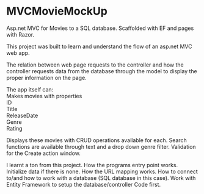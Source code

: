 # MVCMovieMockUp
Asp.net MVC for Movies to a SQL database. Scaffolded with EF and pages with Razor.

This project was built to learn and understand the flow of an asp.net MVC web app.

The relation between web page requests to the controller and how the controller requests data from the database through the model
to display the proper information on the page.

The app itself can: <br />
Makes movies with properties <br />
ID <br />
Title <br />
ReleaseDate <br />
Genre <br />
Rating <br />

Displays these movies with CRUD operations available for each.
Search functions are available through text and a drop down genre filter.
Validation for the Create action window.
  
I learnt a ton from this project.
  How the programs entry point works.
  Initialize data if there is none.
  How the URL mapping works.
  How to connect to/and how to work with a database (SQL database in this case).
  Work with Entity Framework to setup the database/controller Code first.
  
